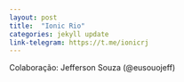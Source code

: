 ```yaml
---
layout: post
title:  "Ionic Rio"
categories: jekyll update
link-telegram: https://t.me/ionicrj
---
```

Colaboração: Jefferson Souza (@eusouojeff)
